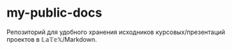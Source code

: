 # my-public-docs
Репозиторий для удобного хранения исходников курсовых/презентаций проектов в 𝕃𝕒𝕋𝕖𝕏/Markdown.
